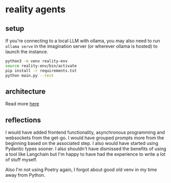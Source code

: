 # reality agents

## setup
If you're connecting to a local LLM with ollama, you may also need to run `ollama serve` in the imagination server (or wherever ollama is hosted) to launch the instance. 

 ```bash
 python3 -m venv reality-env
 source reality-env/bin/activate
 pip install -r requirements.txt
 python main.py --test
```


## architecture

Read more [here](./reality_agents/README.md)


## reflections

I would have added frontend functionality, asynchronous programming and websockets from the get-go.  I would have grouped prompts more from the beginning based on the associated step.  I also would have started using Pydantic types sooner.  I also shouldn't have dismissed the benefits of using a tool like Langchain but I'm happy to have had the experience to write a lot of stuff myself.

Also I'm not using Poetry again, I forgot about good old venv in my time away from Python.
